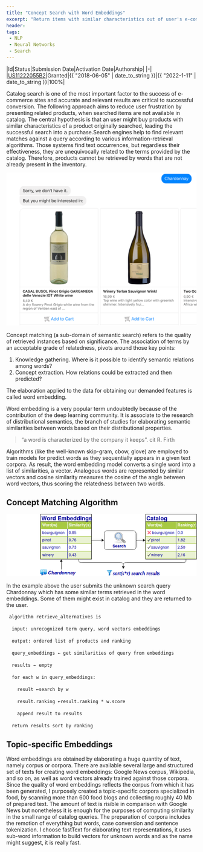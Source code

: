 ```yaml
---
title: "Concept Search with Word Embeddings"
excerpt: "Return items with similar characteristics out of user's e-commerce search, though the searched product is not known in the merchant's catalog."
header:
tags:
 - NLP
 - Neural Networks
 - Search
---
```

|Id|Status|Submission Date|Activation Date|Authorship|
|-|
|[US11222055B2](https://patents.google.com/patent/US11222055B2)|Granted|{{ "2018-06-05" | date_to_string }}|{{ "2022-1-11" | date_to_string }}|100%|

Catalog search is one of the most important factor to the success of e-commerce sites and accurate and relevant results are critical to successful conversion.
The following approach aims to reduce user frustration by presenting related products, when searched items are not available in catalog. The central hypothesis is that an user might buy products with similar characteristics of a product originally searched, leading the successful search into a purchase.Search engines help to find relevant matches against a query according to various information-retrieval algorithms. Those systems find text occurrences, but regardless their effectiveness, they are unequivocally related to the terms provided by the catalog. Therefore, products cannot be retrieved by words that are not already present in the inventory.

![](/assets/images/semantic-search-wines.png)

Concept matching (a sub-domain of semantic search) refers to the quality of retrieved instances based on significance. The association of terms by an acceptable grade of relatedness, pivots around those key points:

1. Knowledge gathering. Where is it possible to identify semantic relations among words?
2. Concept extraction. How relations could be extracted and then predicted?

The elaboration applied to the data for obtaining our demanded features is called word embedding.

Word embedding is a very popular term undoubtedly because of the contribution of the deep learning community. It is associate to the research of distributional semantics, the branch of studies for elaborating semantic similarities between words based on their distributional properties.

>    “a word is characterized by the company it keeps”. cit R. Firth

Algorithms (like the well-known skip-gram, cbow, glove) are employed to train models for predict words as they sequentially appears in a given text corpora. As result, the word embedding model converts a single word into a list of similarities, a vector. Analogous words are represented by similar vectors and cosine similarity measures the cosine of the angle between word vectors, thus scoring the relatedness between two words.

## Concept Matching Algorithm

![](/assets/images/algo-concept-search.png)

In the example above the user submits the unknown search query Chardonnay which has some similar terms retrieved in the word embeddings. Some of them might exist in catalog and they are returned to the user.

```
 algorithm retrieve_alternatives is

  input: unrecognized term query, word vectors embeddings

  output: ordered list of products and ranking

  query_embeddings ← get similarities of query from embeddings

  results ← empty

  for each w in query_embeddings:

    result ←search by w

    result.ranking ←result.ranking * w.score

    append result to results

  return results sort by ranking
```

## Topic-specific Embeddings

Word embeddings are obtained by elaborating a huge quantity of text, namely corpus or corpora. There are available several large and structured set of texts for creating word embeddings: Google News corpus, Wikipedia, and so on, as well as word vectors already trained against those corpora. Since the quality of word embeddings reflects the corpus from which it has been generated, I purposely created a topic-specific corpora specialized in food, by scanning more than 600 food blogs and collecting roughly 40 Mb of prepared text. The amount of text is risible in comparison with Google News but nonetheless it is enough for the purposes of computing similarity in the small range of catalog queries. The preparation of corpora includes the remotion of everything but words, case conversion and sentence tokenization. I choose fastText for elaborating text representations, it uses sub-word information to build vectors for unknown words and as the name might suggest, it is really fast.

